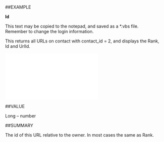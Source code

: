 
##EXAMPLE

**Id**

This text may be copied to the notepad, and saved as a *.vbs file. Remember to change the login information. 



This returns all URLs on contact with contact_id = 2, and displays the Rank, Id and UrlId.

![](..\..\Examples\vbs\SOUrl.Id.vbs.txt)


##VALUE

Long – number


##SUMMARY

The id of this URL relative to the owner. In most cases the same as Rank.

